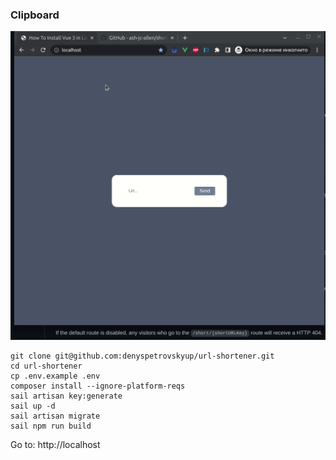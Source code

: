 ### Clipboard

![Example](example.gif)

```shell
git clone git@github.com:denyspetrovskyup/url-shortener.git
cd url-shortener
cp .env.example .env
composer install --ignore-platform-reqs
sail artisan key:generate
sail up -d
sail artisan migrate
sail npm run build
```
Go to: http://localhost
